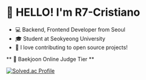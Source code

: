 # 👋 HELLO! I'm R7-Cristiano 


- 💻 Backend, Frontend Developer from Seoul
- 🎓 Student at Seokyeong University
- 🌟 I love contributing to open source projects!

** 🏅 Baekjoon Online Judge Tier **

[![Solved.ac Profile](http://mazassumnida.wtf/api/v2/generate_badge?boj=eunhak12)](https://solved.ac/eunhak12/)
